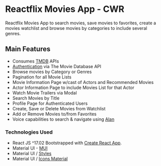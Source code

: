 # Reactflix Movies App - CWR

Reactflix Movies App to search movies, save movies to favorites, create a movies watchlist and browse movies by categories to include several genres.

## Main Features

- Consumes [TMDB](https://www.themoviedb.org/) APIs
- [Authentication](https://developers.themoviedb.org/3/getting-started/authentication) via The Movie Database API
- Browse movies by Category or Genres
- Pagination for all Movie Lists
- Movie Information Page w/cast of Actors and Recommended Movies
- Actor Information Page to include Movies List for that Actor
- Watch Movie Trailers via Modal
- Search Movies by Title
- Profile Page for Authenticated Users
- Create, Save or Delete Movies from Watchlist
- Add or Remove Movies to/from Favorites
- Voice capabilities to search & navigate using [Alan](https://alan.app/)

### Technologies Used
- React JS ^17.02 Bootstrapped with [Create React App](https://github.com/facebook/create-react-app).
- Material UI - [MUI](https://mui.com/material-ui/getting-started/installation/)
- Material UI / [Styles](https://mui.com/system/styles/basics/)
- Material UI / [Icons Material](https://mui.com/material-ui/material-icons/#main-content)
